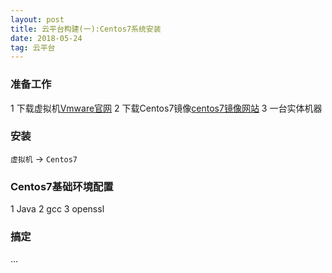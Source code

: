 ```yaml
---
layout: post
title: 云平台构建(一):Centos7系统安装
date: 2018-05-24
tag: 云平台
---
```


### 准备工作
1 下载虚拟机[Vmware官网](https://www.vmware.com/)
2 下载Centos7镜像[centos7镜像网站](http://mirrors.163.com/centos/)
3 一台实体机器

### 安装

 `虚拟机` -> `Centos7`
 
### Centos7基础环境配置

1 Java
2 gcc
3 openssl

### 搞定

...